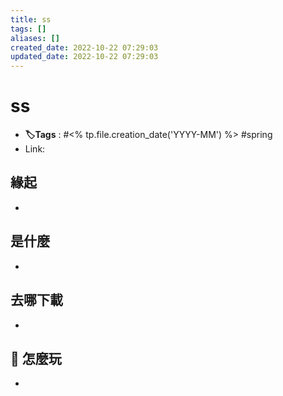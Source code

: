 ```yaml
---
title: ss
tags: []
aliases: []
created_date: 2022-10-22 07:29:03
updated_date: 2022-10-22 07:29:03
---
```


# ss
- **🏷️Tags** :   #<% tp.file.creation_date('YYYY-MM') %> #spring 
- Link: 

## 緣起

- 

## 是什麼

- 

## 去哪下載

- 

## 📝 怎麼玩

- 
